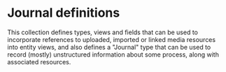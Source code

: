 # Journal definitions

This collection defines types, views and fields that can be used to incorporate references to uploaded, imported or linked media resources into entity views, and also defines a "Journal" type that can be used to record (mostly) unstructured information about some process, along with associated resources.


